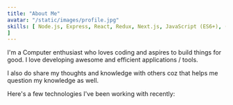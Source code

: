 ```yaml
---
title: "About Me"
avatar: "/static/images/profile.jpg"
skills: [ Node.js, Express, React, Redux, Next.js, JavaScript (ES6+), (S)CSS, Java / C / C++
]
---
```


I'm a Computer enthusiast who loves coding and aspires to build things for good. I love developing awesome and efficient applications / tools.

I also do share my thoughts and knowledge with others coz that helps me question my knowledge as well.

Here's a few technologies I've been working with recently:
